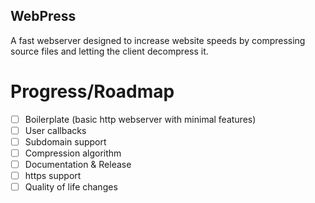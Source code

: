 ## WebPress
A fast webserver designed to increase website speeds by compressing source files and letting the client decompress it.

# Progress/Roadmap

- [ ] Boilerplate (basic http webserver with minimal features)
- [ ] User callbacks
- [ ] Subdomain support
- [ ] Compression algorithm
- [ ] Documentation & Release
- [ ] https support
- [ ] Quality of life changes
